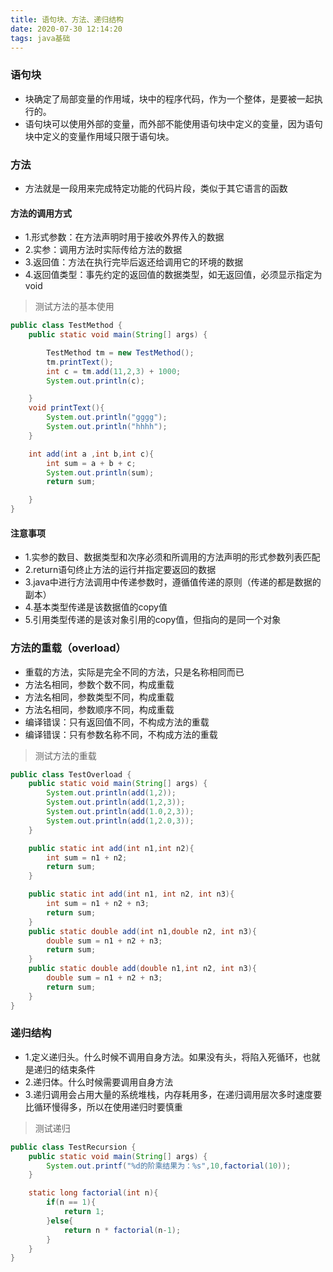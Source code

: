 ```yaml
---
title: 语句块、方法、递归结构
date: 2020-07-30 12:14:20
tags: java基础
---
```

### 语句块
<!-- more -->
- 块确定了局部变量的作用域，块中的程序代码，作为一个整体，是要被一起执行的。
- 语句块可以使用外部的变量，而外部不能使用语句块中定义的变量，因为语句块中定义的变量作用域只限于语句块。
### 方法
- 方法就是一段用来完成特定功能的代码片段，类似于其它语言的函数
#### 方法的调用方式
* 1.形式参数：在方法声明时用于接收外界传入的数据
* 2.实参：调用方法时实际传给方法的数据
* 3.返回值：方法在执行完毕后返还给调用它的环境的数据
* 4.返回值类型：事先约定的返回值的数据类型，如无返回值，必须显示指定为 void

> 测试方法的基本使用

```java
public class TestMethod {
    public static void main(String[] args) {

        TestMethod tm = new TestMethod();
        tm.printText();
        int c = tm.add(11,2,3) + 1000;
        System.out.println(c);

    }
    void printText(){
        System.out.println("gggg");
        System.out.println("hhhh");
    }

    int add(int a ,int b,int c){
        int sum = a + b + c;
        System.out.println(sum);
        return sum;

    }
}
```
#### 注意事项
- 1.实参的数目、数据类型和次序必须和所调用的方法声明的形式参数列表匹配
- 2.return语句终止方法的运行并指定要返回的数据
- 3.java中进行方法调用中传递参数时，遵循值传递的原则（传递的都是数据的副本）
- 4.基本类型传递是该数据值的copy值
- 5.引用类型传递的是该对象引用的copy值，但指向的是同一个对象 
### 方法的重载（overload）
- 重载的方法，实际是完全不同的方法，只是名称相同而已
- 方法名相同，参数个数不同，构成重载
- 方法名相同，参数类型不同，构成重载
- 方法名相同，参数顺序不同，构成重载
- 编译错误：只有返回值不同，不构成方法的重载
- 编译错误：只有参数名称不同，不构成方法的重载

> 测试方法的重载

```java
public class TestOverload {
    public static void main(String[] args) {
        System.out.println(add(1,2));
        System.out.println(add(1,2,3));
        System.out.println(add(1.0,2,3));
        System.out.println(add(1,2.0,3));
    }

    public static int add(int n1,int n2){
        int sum = n1 + n2;
        return sum;
    }

    public static int add(int n1, int n2, int n3){
        int sum = n1 + n2 + n3;
        return sum;
    }
    public static double add(int n1,double n2, int n3){
        double sum = n1 + n2 + n3;
        return sum;
    }
    public static double add(double n1,int n2, int n3){
        double sum = n1 + n2 + n3;
        return sum;
    }
}
```

### 递归结构
- 1.定义递归头。什么时候不调用自身方法。如果没有头，将陷入死循环，也就是递归的结束条件
- 2.递归体。什么时候需要调用自身方法
- 3.递归调用会占用大量的系统堆栈，内存耗用多，在递归调用层次多时速度要比循环慢得多，所以在使用递归时要慎重

> 测试递归

```java
public class TestRecursion {
    public static void main(String[] args) {
        System.out.printf("%d的阶乘结果为：%s",10,factorial(10));
    }

    static long factorial(int n){
        if(n == 1){
            return 1;
        }else{
            return n * factorial(n-1);
        }
    }
}
```




